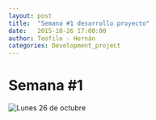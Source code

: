 ```yaml
---
layout: post
title:  "Semana #1 desarrollo proyecto"
date:   2015-10-26 17:00:00
author: Teófilo - Hernán
categories: Development_project
---
```


# Semana #1

![Lunes 26 de octubre]({{site.baseurl}}/assets/project_progress/week01_01.jpg)


